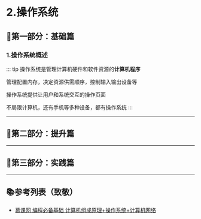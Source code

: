 # 2.操作系统

## 🍜第一部分：基础篇

### 1.操作系统概述

::: tip
操作系统是管理计算机硬件和软件资源的**计算机程序**

管理配置内存，决定资源供需顺序，控制输入输出设备等

操作系统提供让用户和系统交互的操作页面 

不局限计算机，还有手机等多种设备，都有操作系统
:::

---

## 🍲第二部分：提升篇

---

## 🍔第三部分：实践篇

---

## 📚参考列表（致敬）

- [慕课网 编程必备基础 计算机组成原理+操作系统+计算机网络](https://coding.imooc.com/learn/list/355.html)